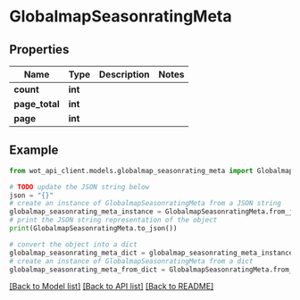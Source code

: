 # GlobalmapSeasonratingMeta


## Properties

Name | Type | Description | Notes
------------ | ------------- | ------------- | -------------
**count** | **int** |  | 
**page_total** | **int** |  | 
**page** | **int** |  | 

## Example

```python
from wot_api_client.models.globalmap_seasonrating_meta import GlobalmapSeasonratingMeta

# TODO update the JSON string below
json = "{}"
# create an instance of GlobalmapSeasonratingMeta from a JSON string
globalmap_seasonrating_meta_instance = GlobalmapSeasonratingMeta.from_json(json)
# print the JSON string representation of the object
print(GlobalmapSeasonratingMeta.to_json())

# convert the object into a dict
globalmap_seasonrating_meta_dict = globalmap_seasonrating_meta_instance.to_dict()
# create an instance of GlobalmapSeasonratingMeta from a dict
globalmap_seasonrating_meta_from_dict = GlobalmapSeasonratingMeta.from_dict(globalmap_seasonrating_meta_dict)
```
[[Back to Model list]](../README.md#documentation-for-models) [[Back to API list]](../README.md#documentation-for-api-endpoints) [[Back to README]](../README.md)


